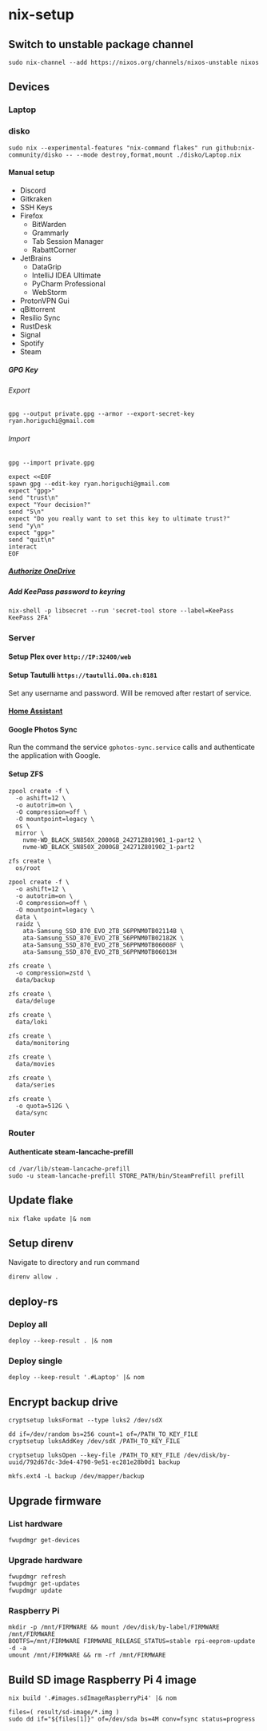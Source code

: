 # nix-setup

## Switch to unstable package channel

```console
sudo nix-channel --add https://nixos.org/channels/nixos-unstable nixos
```

## Devices

### Laptop

### disko

```console
sudo nix --experimental-features "nix-command flakes" run github:nix-community/disko -- --mode destroy,format,mount ./disko/Laptop.nix
```

#### Manual setup

- Discord
- Gitkraken
- SSH Keys
- Firefox
  - BitWarden
  - Grammarly
  - Tab Session Manager
  - RabattCorner
- JetBrains
  - DataGrip
  - IntelliJ IDEA Ultimate
  - PyCharm Professional
  - WebStorm
- ProtonVPN Gui
- qBittorrent
- Resilio Sync
- RustDesk
- Signal
- Spotify
- Steam

##### GPG Key

###### Export

```console
gpg --output private.gpg --armor --export-secret-key ryan.horiguchi@gmail.com
```

###### Import

```console
gpg --import private.gpg

expect <<EOF
spawn gpg --edit-key ryan.horiguchi@gmail.com
expect "gpg>"
send "trust\n"
expect "Your decision?"
send "5\n"
expect "Do you really want to set this key to ultimate trust?"
send "y\n"
expect "gpg>"
send "quit\n"
interact
EOF
```

##### [Authorize OneDrive](https://github.com/abraunegg/onedrive/blob/master/docs/usage.md#authorise-the-application-with-your-microsoft-onedrive-account)

##### Add KeePass password to keyring

```console
nix-shell -p libsecret --run 'secret-tool store --label=KeePass KeePass 2FA'
```

### Server

#### Setup Plex over `http://IP:32400/web`

#### Setup Tautulli `https://tautulli.00a.ch:8181`

Set any username and password. Will be removed after restart of service.

#### [Home Assistant](configuration/devices/headless/server/home-assistant/README.md)

#### Google Photos Sync

Run the command the service `gphotos-sync.service` calls and authenticate the application with Google.

#### Setup ZFS

```console
zpool create -f \
  -o ashift=12 \
  -o autotrim=on \
  -O compression=off \
  -O mountpoint=legacy \
  os \
  mirror \
    nvme-WD_BLACK_SN850X_2000GB_24271Z801901_1-part2 \
    nvme-WD_BLACK_SN850X_2000GB_24271Z801902_1-part2

zfs create \
  os/root

zpool create -f \
  -o ashift=12 \
  -o autotrim=on \
  -O compression=off \
  -O mountpoint=legacy \
  data \
  raidz \
    ata-Samsung_SSD_870_EVO_2TB_S6PPNM0TB02114B \
    ata-Samsung_SSD_870_EVO_2TB_S6PPNM0TB02182K \
    ata-Samsung_SSD_870_EVO_2TB_S6PPNM0TB06008F \
    ata-Samsung_SSD_870_EVO_2TB_S6PPNM0TB06013H

zfs create \
  -o compression=zstd \
  data/backup

zfs create \
  data/deluge

zfs create \
  data/loki

zfs create \
  data/monitoring

zfs create \
  data/movies

zfs create \
  data/series

zfs create \
  -o quota=512G \
  data/sync
```

### Router

#### Authenticate steam-lancache-prefill

```console
cd /var/lib/steam-lancache-prefill
sudo -u steam-lancache-prefill STORE_PATH/bin/SteamPrefill prefill
```

## Update flake

```console
nix flake update |& nom
```

## Setup direnv

Navigate to directory and run command

```console
direnv allow .
```

## deploy-rs

### Deploy all

```console
deploy --keep-result . |& nom
```

### Deploy single

```console
deploy --keep-result '.#Laptop' |& nom
```

## Encrypt backup drive

```console
cryptsetup luksFormat --type luks2 /dev/sdX

dd if=/dev/random bs=256 count=1 of=/PATH_TO_KEY_FILE
cryptsetup luksAddKey /dev/sdX /PATH_TO_KEY_FILE

cryptsetup luksOpen --key-file /PATH_TO_KEY_FILE /dev/disk/by-uuid/792d67dc-3de4-4790-9e51-ec281e28b0d1 backup

mkfs.ext4 -L backup /dev/mapper/backup
```

## Upgrade firmware

### List hardware

```console
fwupdmgr get-devices
```

### Upgrade hardware

```console
fwupdmgr refresh
fwupdmgr get-updates
fwupdmgr update
```

### Raspberry Pi

```console
mkdir -p /mnt/FIRMWARE && mount /dev/disk/by-label/FIRMWARE /mnt/FIRMWARE
BOOTFS=/mnt/FIRMWARE FIRMWARE_RELEASE_STATUS=stable rpi-eeprom-update -d -a
umount /mnt/FIRMWARE && rm -rf /mnt/FIRMWARE
```

## Build SD image Raspberry Pi 4 image

```console
nix build '.#images.sdImageRaspberryPi4' |& nom

files=( result/sd-image/*.img )
sudo dd if="${files[1]}" of=/dev/sda bs=4M conv=fsync status=progress
```
